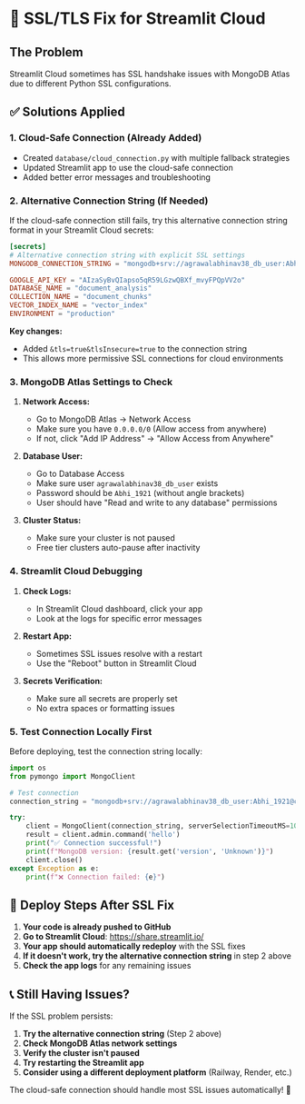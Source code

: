 # 🔧 SSL/TLS Fix for Streamlit Cloud

## The Problem
Streamlit Cloud sometimes has SSL handshake issues with MongoDB Atlas due to different Python SSL configurations.

## ✅ **Solutions Applied**

### 1. **Cloud-Safe Connection (Already Added)**
- Created `database/cloud_connection.py` with multiple fallback strategies
- Updated Streamlit app to use the cloud-safe connection
- Added better error messages and troubleshooting

### 2. **Alternative Connection String (If Needed)**

If the cloud-safe connection still fails, try this alternative connection string format in your Streamlit Cloud secrets:

```toml
[secrets]
# Alternative connection string with explicit SSL settings
MONGODB_CONNECTION_STRING = "mongodb+srv://agrawalabhinav38_db_user:Abhi_1921@cluster1.bj9yesu.mongodb.net/document_analysis?retryWrites=true&w=majority&tls=true&tlsInsecure=true"

GOOGLE_API_KEY = "AIzaSyBvQIapso5qR59LGzwQBXf_mvyFPQpVV2o"
DATABASE_NAME = "document_analysis"
COLLECTION_NAME = "document_chunks"
VECTOR_INDEX_NAME = "vector_index"
ENVIRONMENT = "production"
```

**Key changes:**
- Added `&tls=true&tlsInsecure=true` to the connection string
- This allows more permissive SSL connections for cloud environments

### 3. **MongoDB Atlas Settings to Check**

1. **Network Access:**
   - Go to MongoDB Atlas → Network Access
   - Make sure you have `0.0.0.0/0` (Allow access from anywhere)
   - If not, click "Add IP Address" → "Allow Access from Anywhere"

2. **Database User:**
   - Go to Database Access
   - Make sure user `agrawalabhinav38_db_user` exists
   - Password should be `Abhi_1921` (without angle brackets)
   - User should have "Read and write to any database" permissions

3. **Cluster Status:**
   - Make sure your cluster is not paused
   - Free tier clusters auto-pause after inactivity

### 4. **Streamlit Cloud Debugging**

1. **Check Logs:**
   - In Streamlit Cloud dashboard, click your app
   - Look at the logs for specific error messages

2. **Restart App:**
   - Sometimes SSL issues resolve with a restart
   - Use the "Reboot" button in Streamlit Cloud

3. **Secrets Verification:**
   - Make sure all secrets are properly set
   - No extra spaces or formatting issues

### 5. **Test Connection Locally First**

Before deploying, test the connection string locally:

```python
import os
from pymongo import MongoClient

# Test connection
connection_string = "mongodb+srv://agrawalabhinav38_db_user:Abhi_1921@cluster1.bj9yesu.mongodb.net/document_analysis?retryWrites=true&w=majority&tls=true&tlsInsecure=true"

try:
    client = MongoClient(connection_string, serverSelectionTimeoutMS=10000)
    result = client.admin.command('hello')
    print("✅ Connection successful!")
    print(f"MongoDB version: {result.get('version', 'Unknown')}")
    client.close()
except Exception as e:
    print(f"❌ Connection failed: {e}")
```

## 🚀 **Deploy Steps After SSL Fix**

1. **Your code is already pushed to GitHub**
2. **Go to Streamlit Cloud**: https://share.streamlit.io/
3. **Your app should automatically redeploy** with the SSL fixes
4. **If it doesn't work, try the alternative connection string** in step 2 above
5. **Check the app logs** for any remaining issues

## 📞 **Still Having Issues?**

If the SSL problem persists:

1. **Try the alternative connection string** (Step 2 above)
2. **Check MongoDB Atlas network settings**
3. **Verify the cluster isn't paused**
4. **Try restarting the Streamlit app**
5. **Consider using a different deployment platform** (Railway, Render, etc.)

The cloud-safe connection should handle most SSL issues automatically! 🎉
